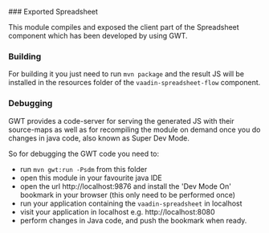 

### Exported Spreadsheet

This module compiles and exposed the client part of the Spreadsheet component which has been developed by using GWT.

### Building

For building it you just need to run `mvn package` and the result JS will be installed in the resources folder of the `vaadin-spreadsheet-flow` component.

### Debugging

GWT provides a code-server for serving the generated JS with their source-maps as well as for recompiling the module on demand once you do changes in java code, also known as Super Dev Mode.

So for debugging the GWT code you need to:

- run `mvn gwt:run -Psdm` from this folder
- open this module in your favourite java IDE
- open the url http://localhost:9876 and install the 'Dev Mode On' bookmark in your browser (this only need to be performed once)
- run your application containing the `vaadin-spreadsheet` in localhost
- visit your application in localhost e.g. http://localhost:8080
- perform changes in Java code, and push the bookmark when ready.






